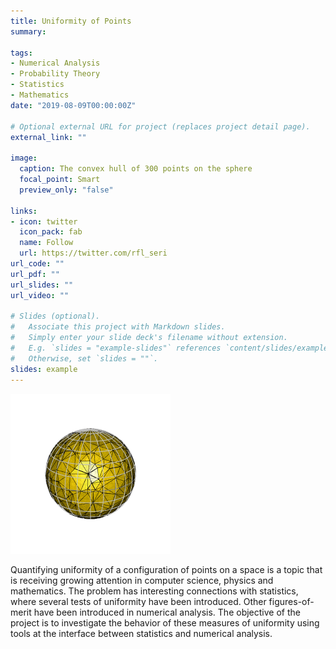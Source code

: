 ```yaml
---
title: Uniformity of Points
summary:

tags:
- Numerical Analysis
- Probability Theory
- Statistics
- Mathematics
date: "2019-08-09T00:00:00Z"

# Optional external URL for project (replaces project detail page).
external_link: ""

image:
  caption: The convex hull of 300 points on the sphere
  focal_point: Smart
  preview_only: "false"

links:
- icon: twitter
  icon_pack: fab
  name: Follow
  url: https://twitter.com/rfl_seri
url_code: ""
url_pdf: ""
url_slides: ""
url_video: ""

# Slides (optional).
#   Associate this project with Markdown slides.
#   Simply enter your slide deck's filename without extension.
#   E.g. `slides = "example-slides"` references `content/slides/example-slides.md`.
#   Otherwise, set `slides = ""`.
slides: example
---
```


<img src="Project001.gif" title="The convex hull of 300 points on the sphere">

Quantifying uniformity of a configuration of points on a space is a topic that is receiving growing attention in computer science, physics and mathematics. The problem has interesting connections with statistics, where several tests of uniformity have been introduced. Other figures-of-merit have been introduced in numerical analysis. The objective of the project is to investigate the behavior of these measures of uniformity using tools at the interface between statistics and numerical analysis.
